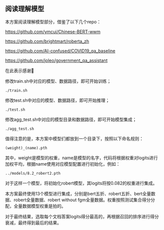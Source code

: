 ## 阅读理解模型

本方案阅读理解模型部分，借鉴了以下几个repo：

https://github.com/ymcui/Chinese-BERT-wwm

https://github.com/brightmart/roberta_zh

https://github.com/AI-confused/COVID19_qa_baseline

https://github.com/joleo/government_qa_assistant

在此表示感谢🙏

修改train.sh中对应的模型、数据路径，即可开始训练；

```shell
./train.sh
```
修改test.sh中对应的模型、数据路径，即可开始推理；

```shell
./test.sh
```
修改agg_test.sh中对应的模型目录和数据路径，即可开始模型集成；

```shell
./agg_test.sh
```

值得注意的是，本方案中模型们都放到一个目录下，按照以下命名规则：

```shell
(weight)_(name).pth
```

其中，weight是模型的权重，name是模型的名字，代码将根据权重对logits进行加权平均，根据name使用对应模型配置进行初始化，例如：

```shell
../models/8.2_robert2.pth
```

对于这样一个模型，将初始化robert模型，其logits将按0.082的权重进行集成。

本方案最终使用13个模型进行集成，分别是bert五折、robert五折、bert全量数据、robert全量数据、robert without fgm全量数据。权重按照测试集合得分分配，全量数据模型权重是拍的。

对于最终结果，选取每个文档答案logits得分最高的，再根据召回的排序进行得分衰减，最终得到最后的结果。

